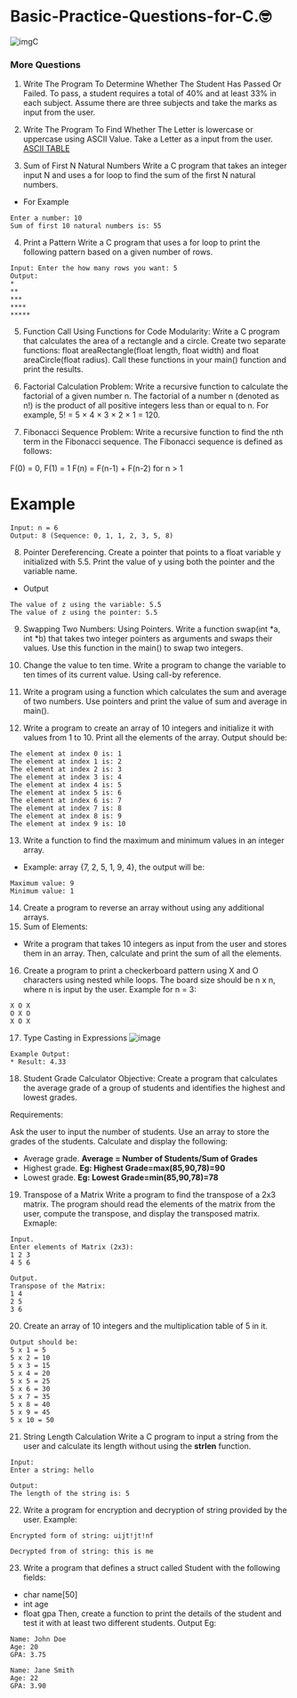 # Basic-Practice-Questions-for-C.🤓

![imgC](https://github.com/user-attachments/assets/bde1182d-2996-4296-969b-4b4f7add2f03)

### More Questions
1. Write The Program To Determine Whether The Student Has Passed Or Failed. To pass, a student requires a total of 40% and at least 33% in each subject. Assume there are three subjects and take the marks as input from the user.
   
2. Write The Program To Find Whether The Letter is lowercase or uppercase using ASCII Value. Take a Letter as a input from the user. [ASCII TABLE](https://www.cs.cmu.edu/~pattis/15-1XX/common/handouts/ascii.html)

3. Sum of First N Natural Numbers
Write a C program that takes an integer input N and uses a for loop to find the sum of the first N natural numbers.

- For Example
```
Enter a number: 10
Sum of first 10 natural numbers is: 55
```
4. Print a Pattern
Write a C program that uses a for loop to print the following pattern based on a given number of rows.
```
Input: Enter the how many rows you want: 5
Output:
*
**
***
****
*****
```
5. Function Call
Using Functions for Code Modularity: Write a C program that calculates the area of a rectangle and a circle. Create two separate functions: float areaRectangle(float length, float width) and float areaCircle(float radius). Call these functions in your main() function and print the results.

6. Factorial Calculation
Problem: Write a recursive function to calculate the factorial of a given number n. The factorial of a number n (denoted as n!) is the product of all positive integers less than or equal to n. For example, 5! = 5 × 4 × 3 × 2 × 1 = 120.

7. Fibonacci Sequence
Problem: Write a recursive function to find the nth term in the Fibonacci sequence. The Fibonacci sequence is defined as follows:

F(0) = 0, F(1) = 1
F(n) = F(n-1) + F(n-2) for n > 1

# Example
```
Input: n = 6
Output: 8 (Sequence: 0, 1, 1, 2, 3, 5, 8)
```

8. Pointer Dereferencing.
Create a pointer that points to a float variable y initialized with 5.5. Print the value of y using both the pointer and the variable name.
- Output
```
The value of z using the variable: 5.5
The value of z using the pointer: 5.5
```

9. Swapping Two Numbers: Using Pointers.
Write a function swap(int *a, int *b) that takes two integer pointers as arguments and swaps their values. Use this function in the main() to swap two integers.

10. Change the value to ten time.
Write a program to change the variable to ten times of its current value. Using call-by reference.

11. Write a program using a function which calculates the sum and average of two numbers. Use pointers and print the value of sum and average in main().

12. Write a program to create an array of 10 integers and initialize it with values from 1 to 10. Print all the elements of the array.
Output should be:
```
The element at index 0 is: 1
The element at index 1 is: 2
The element at index 2 is: 3
The element at index 3 is: 4
The element at index 4 is: 5
The element at index 5 is: 6
The element at index 6 is: 7
The element at index 7 is: 8
The element at index 8 is: 9
The element at index 9 is: 10
```
13. Write a function to find the maximum and minimum values in an integer array.
- Example: array {7, 2, 5, 1, 9, 4}, the output will be:
```
Maximum value: 9
Minimum value: 1
```
14. Create a program to reverse an array without using any additional arrays.
15. Sum of Elements:
- Write a program that takes 10 integers as input from the user and stores them in an array. Then, calculate and print the sum of all the elements.
16. Create a program to print a checkerboard pattern using X and O characters using nested while loops. The board size should be n x n, where n is input by the user.
Example for n = 3:
```
X O X
O X O
X O X
```
17. Type Casting in Expressions
![image](https://github.com/user-attachments/assets/27fd64bd-5f58-409b-81c4-b4cd94715002)
```
Example Output:
* Result: 4.33
```
18. Student Grade Calculator
Objective:
Create a program that calculates the average grade of a group of students and identifies the highest and lowest grades.

Requirements:

Ask the user to input the number of students.
Use an array to store the grades of the students.
Calculate and display the following:
- Average grade. **Average = Number of Students/Sum of Grades**
- Highest grade. **Eg: Highest Grade=max(85,90,78)=90**
- Lowest grade. **Eg: Lowest Grade=min(85,90,78)=78**

19. Transpose of a Matrix
Write a program to find the transpose of a 2x3 matrix. The program should read the elements of the matrix from the user, compute the transpose, and display the transposed matrix.
Exmaple:
```
Input.
Enter elements of Matrix (2x3):
1 2 3
4 5 6

Output.
Transpose of the Matrix:
1 4
2 5
3 6
```
20. Create an array of 10 integers and the multiplication table of 5 in it.
```
Output should be: 
5 x 1 = 5
5 x 2 = 10
5 x 3 = 15
5 x 4 = 20
5 x 5 = 25
5 x 6 = 30
5 x 7 = 35
5 x 8 = 40
5 x 9 = 45
5 x 10 = 50
```
21. String Length Calculation
Write a C program to input a string from the user and calculate its length without using the **strlen** function.
```
Input:
Enter a string: hello

Output:
The length of the string is: 5
```
22. Write a program for encryption and decryption of string provided by the user.
Example:
```
Encrypted form of string: uijt!jt!nf

Decrypted from of string: this is me
```
23. Write a program that defines a struct called Student with the following fields:
- char name[50]
- int age
- float gpa
Then, create a function to print the details of the student and test it with at least two different students.
Output Eg:
```
Name: John Doe
Age: 20
GPA: 3.75

Name: Jane Smith
Age: 22
GPA: 3.90
```
